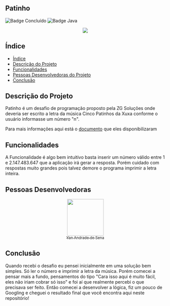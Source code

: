 ## Patinho
![Badge Concluído](http://img.shields.io/static/v1?label=STATUS&message=CONCLUÍDO&color=GREEN&style=for-the-badge)
![Badge Java](http://img.shields.io/static/v1?label=JAVA&message=11.0.13&color=yellow&style=for-the-badge)

<p align="center">
  <img src="https://github.com/yandrade1305/patinho/assets/48693812/05cc5661-fb1a-4d69-9061-eca0584a2cf7" />
</p>


## Índice

* [Índice](#índice)
* [Descrição do Projeto](#descrição-do-projeto)
* [Funcionalidades](#funcionalidades)
* [Pessoas Desenvolvedoras do Projeto](#pessoas-desenvolvedoras)
* [Conclusão](#conclusão)

## Descrição do Projeto
Patinho é um desafio de programação proposto pela ZG Soluções onde deveria ser escrito a letra da música Cinco Patinhos da Xuxa conforme
o usuário informasse um número "n".

Para mais informações aqui está o <a href="https://docs.google.com/document/d/1hHJOLkphFTnXzI-2bhtlVhwujJKce7IrfIMTX31HX9g/edit">documento</a> que eles disponibilizaram
## Funcionalidades

A Funcionalidade é algo bem intuitivo basta inserir um número válido entre 1 e 2.147.483.647 que a aplicação irá gerar a resposta. Porém cuidado com respostas muito grandes
pois talvez demore o programa imprimir a letra inteira.

## Pessoas Desenvolvedoras

[<p align="center"><img src="https://avatars.githubusercontent.com/u/48693812?s=400&u=e3b46f180b450fc7e0bdc65bbbf68e4a77f8d121&v=4" width=115 ><br><sub>Yan Andrade de Sena</sub>](https://github.com/yandrade1305)</p>

## Conclusão

Quando recebi o desafio eu pensei inicialmente em uma solução bem simples. Só ler o número e imprimir a letra da música. 
Porém comecei a pensar mais a fundo, pensamentos do tipo "Cara isso aqui é muito fácil, eles não iriam cobrar só isso" e foi aí que realmente percebi 
o que precisava ser feito. Então comecei a desenvolver a lógica, fiz um pouco de Googling e cheguei o resultado final que você encontra aqui neste repositório!